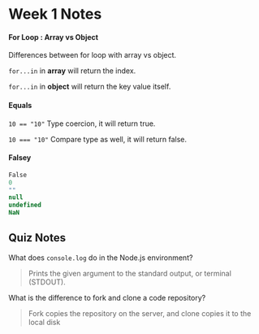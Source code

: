 # Week 1 Notes
#### For Loop : Array vs Object
Differences between for loop with array vs object.

`for...in` in **array** will return the index.

`for...in` in **object** will return the key value itself.

#### Equals

`10 == "10"` Type coercion, it will return true.

`10 === "10"` Compare type as well, it will return false.

#### Falsey
```javascript
False
0
""
null
undefined
NaN
```

## Quiz Notes

What does `console.log` do in the Node.js environment?
> Prints the given argument to the standard output, or terminal (STDOUT).

What is the difference to fork and clone a code repository?
> Fork copies the repository on the server, and clone copies it to the local disk